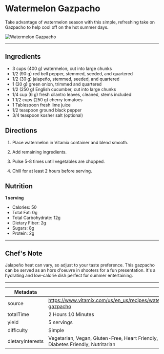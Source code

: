 # Watermelon Gazpacho

Take advantage of watermelon season with this simple, refreshing take on Gazpacho to help cool off on the hot summer days.

![Watermelon Gazpacho](https://www.vitamix.com/content/dam/vitamix/home/recipes/q3-2025/WatermelonGazpacho__470x449.jpg)

---

## Ingredients

- 3 cups (400 g) watermelon, cut into large chunks
- 1/2 (90 g) red bell pepper, stemmed, seeded, and quartered
- 1/2 (30 g) jalapeño, stemmed, seeded, and quartered
- 1 (20 g) green onion, trimmed and quartered
- 1/2 (250 g) English cucumber, cut into large chunks
- 1/4 cup (6 g) fresh cilantro leaves, cleaned, stems included
- 1 1/2 cups (250 g) cherry tomatoes
- 1 Tablespoon fresh lime juice
- 1/2 teaspoon ground black pepper
- 3/4 teaspoon kosher salt (optional)

## Directions

1. Place watermelon in Vitamix container and blend smooth.

2. Add remaining ingredients.

3. Pulse 5-8 times until vegetables are chopped.

4. Chill for at least 2 hours before serving.

## Nutrition

**1 serving**

- Calories: 50
- Total Fat: 0g
- Total Carbohydrate: 12g
- Dietary Fiber: 2g
- Sugars: 8g
- Protein: 2g

---

## Chef's Note

Jalapeño heat can vary, so adjust to your taste preference. This gazpacho can be served as an hors d'oeuvre in shooters for a fun presentation. It's a hydrating and low-calorie dish perfect for summer entertaining.

---

| Metadata |  |
| --- | --- |
| source | https://www.vitamix.com/us/en_us/recipes/watermelon-gazpacho |
| totalTime | 2 Hours 10 Minutes |
| yield | 5 servings |
| difficulty | Simple |
| dietaryInterests | Vegetarian, Vegan, Gluten-Free, Heart Friendly, Diabetes Friendly, Nutritarian |
